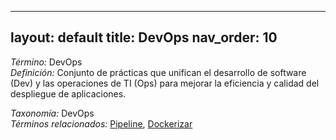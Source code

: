 
---
layout: default
title: DevOps
nav_order: 10
---

*Término:* DevOps  
*Definición:* Conjunto de prácticas que unifican el desarrollo de software (Dev) y las operaciones de TI (Ops) para mejorar la eficiencia y calidad del despliegue de aplicaciones.

*Taxonomía:* DevOps  
*Términos relacionados:* [Pipeline](https://maleniski.github.io/diccionario-angl-tec-mx/docs/alfabeticamente/P/pipeline/), [Dockerizar](https://maleniski.github.io/diccionario-angl-tec-mx/docs/alfabeticamente/D/dockerizar/)
